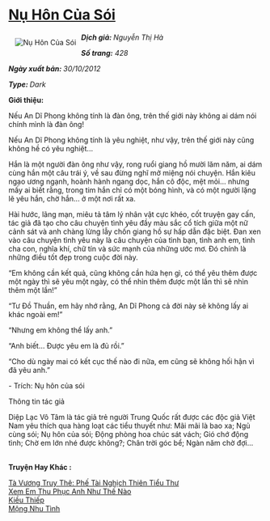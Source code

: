 <a href="https://utruyen.com/nu-hon-cua-soi/16673/" title="Nụ Hôn Của Sói"><h1>Nụ Hôn Của Sói</h1></a><div style="display:table"><img align="right" style="float: left; padding: 10px;" src="https://utruyen.com/images/story/200x260/nu-hon-cua-soi.jpg" alt="Nụ Hôn Của Sói"><b><i>Dịch giả: </i></b><i>Nguyễn Thị Hà</i><p></p><b><i>Số trang:</i></b><i> 428</i><p></p><b><i>Ngày xuất bản: </i></b><i>30/10/2012</i><p></p><b><i>Type: </i></b><i>Dark<p></p></i><p></p><b>Giới thiệu:</b><p></p>Nếu An Dĩ Phong không tính là đàn ông, trên thế giới này không ai dám nói chính mình là đàn ông!<p></p>Nếu An Dĩ Phong không tính là yêu nghiệt, như vậy, trên thế giới này cũng không hề có yêu nghiệt...<p></p>Hắn là một người đàn ông như vậy, rong ruổi giang hồ mười lăm năm, ai dám cùng hắn một câu trái ý, về sau đừng nghĩ mở miệng nói chuyện. Hắn kiêu ngạo ương ngạnh, hoành hành ngang dọc, hắn cô độc, mệt mỏi... nhưng mấy ai biết rằng, trong tim hắn chỉ có một bóng hình, và có một người lặng lẽ yêu hắn, chờ hắn... ở một nơi rất xa.<p></p>Hài hước, lãng mạn, miêu tả tâm lý nhân vật cực khéo, cốt truyện gay cấn, tác giả đã tạo cho câu chuyện tình yêu đầy màu sắc cổ tích giữa một nữ cảnh sát và anh chàng lừng lẫy chốn giang hồ sự hấp dẫn đặc biệt. Đan xen vào câu chuyện tình yêu này là câu chuyện của tình bạn, tình anh em, tình cha con, nghĩa khí, chữ tín và sức mạnh của những ước mơ. Đó chính là những điều tốt đẹp trong cuộc đời này.<p></p>“Em không cần kết quả, cũng không cần hứa hẹn gì, có thể yêu thêm được một ngày thì sẽ yêu một ngày, có thể nhìn thêm được một lần thì sẽ nhìn thêm một lần!”<p></p>“Tư Đồ Thuần, em hãy nhớ rằng, An Dĩ Phong cả đời này sẽ không lấy ai khác ngoài em!”<p></p>“Nhưng em không thể lấy anh.”<p></p>“Anh biết… Được yêu em là đủ rồi.”<p></p>“Cho dù ngày mai có kết cục thế nào đi nữa, em cũng sẽ không hối hận vì đã yêu anh.”<p></p>- Trích: Nụ hôn của sói<p></p>Thông tin tác giả<p></p>Diệp Lạc Vô Tâm là tác giả trẻ người Trung Quốc rất được các độc giả Việt Nam yêu thích qua hàng loạt các tiểu thuyết như: Mãi mãi là bao xa; Ngủ cùng sói; Nụ hôn của sói; Động phòng hoa chúc sát vách; Gió chớ động tình; Chờ em lớn nhé được không?; Chân trời góc bể; Ngàn năm chờ đợi...</div><p><br><b>Truyện Hay Khác :</b></p><a href="https://utruyen.com/ta-vuong-truy-the-phe-tai-nghich-thien-tieu-thu/17451/" alt="Tà Vương Truy Thê: Phế Tài Nghịch Thiên Tiểu Thư">Tà Vương Truy Thê: Phế Tài Nghịch Thiên Tiểu Thư</a><br/><a href="https://github.com/quanluxury/truyenhot/tree/master/truyenhay/19188/" alt="Xem Em Thu Phục Anh Như Thế Nào">Xem Em Thu Phục Anh Như Thế Nào</a><br/><a href="https://github.com/quanluxury/truyenhot/tree/master/truyenhay/15782/" alt="Kiều Thiếp">Kiều Thiếp</a><br/><a href="https://truyenngontinhay.wordpress.com/2019/10/03/mong-nhu-tinh/" alt="Mộng Nhu Tình">Mộng Nhu Tình</a><br/>
